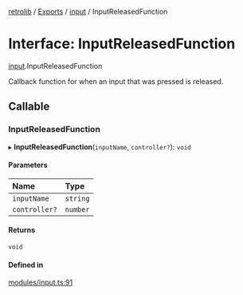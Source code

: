 [retrolib](../README.md) / [Exports](../modules.md) / [input](../modules/input.md) / InputReleasedFunction

# Interface: InputReleasedFunction

[input](../modules/input.md).InputReleasedFunction

Callback function for when an input that was pressed is released.

## Callable

### InputReleasedFunction

▸ **InputReleasedFunction**(`inputName`, `controller?`): `void`

#### Parameters

| Name | Type |
| :------ | :------ |
| `inputName` | `string` |
| `controller?` | `number` |

#### Returns

`void`

#### Defined in

[modules/input.ts:91](https://github.com/philbgarner/retrolib/blob/97cd8c0/src/modules/input.ts#L91)
